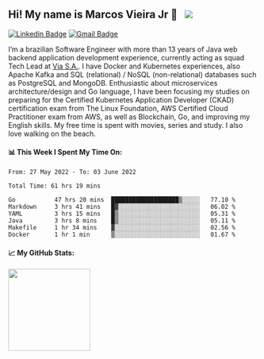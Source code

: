 ## Hi! My name is Marcos Vieira Jr 👋 &nbsp; ![](https://visitor-badge.glitch.me/badge?page_id=marcosvieirajr.marcosvieirajr)

[![Linkedin Badge](https://img.shields.io/badge/-marcosvieirajr-blue?style=flat&logo=linkedin&logoColor=white)][linkedin]
[![Gmail Badge](https://img.shields.io/badge/-marcosvieirajr-FF4500?style=flat&logo=gmail&logoColor=white)][gmail]

I’m a brazilian Software Engineer with more than 13 years of Java web backend application development experience, currently acting as squad Tech Lead at [Via S.A.](https://www.via.com.br/). I have Docker and Kubernetes experiences, also Apache Kafka and SQL (relational) / NoSQL (non-relational) databases such as PostgreSQL and MongoDB. 
Enthusiastic about microservices architecture/design and Go language, I have been focusing my studies on preparing for the Certified Kubernetes Application Developer (CKAD) certification exam from The Linux Foundation, AWS Certified Cloud Practitioner exam from AWS, as well as Blockchain, Go, and improving my English skills. My free time is spent with movies, series and study. I also love walking on the beach.

#### 📊 This Week I Spent My Time On:
<!--START_SECTION:waka-->

```text
From: 27 May 2022 - To: 03 June 2022

Total Time: 61 hrs 19 mins

Go           47 hrs 20 mins  ███████████████████▒░░░░░   77.10 %
Markdown     3 hrs 41 mins   █▓░░░░░░░░░░░░░░░░░░░░░░░   06.02 %
YAML         3 hrs 15 mins   █▒░░░░░░░░░░░░░░░░░░░░░░░   05.31 %
Java         3 hrs 8 mins    █▒░░░░░░░░░░░░░░░░░░░░░░░   05.11 %
Makefile     1 hr 34 mins    ▓░░░░░░░░░░░░░░░░░░░░░░░░   02.56 %
Docker       1 hr 1 min      ▒░░░░░░░░░░░░░░░░░░░░░░░░   01.67 %
```

<!--END_SECTION:waka-->
#### 📈 **My GitHub Stats:**

<img height="165em" src="https://github-readme-stats.vercel.app/api/top-langs/?username=marcosvieirajr&show_icons=true&hide_border=true&layout=compact&langs_count=8"/>

<!--
- 📝 [Resume](https://github.com/marcosvieirajr/marcosvieirajr/blob/main/resume.pdf).
-->

[linkedin]: https://www.linkedin.com/in/marcosvieirajr
[dev]: https://dev.to/marcosvieirajr
[gmail]: mailto:marcosvieirajr@gmail.com
